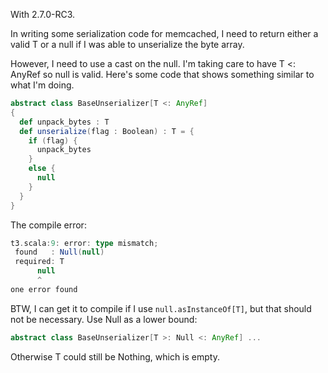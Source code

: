 With 2.7.0-RC3.

In writing some serialization code for memcached, I need to return
either a valid T or a null if I was able to unserialize the byte
array.

However, I need to use a cast on the null.  I'm taking care to have
T <: AnyRef so null is valid.  Here's some code that shows something
similar to what I'm doing.

```scala
abstract class BaseUnserializer[T <: AnyRef]
{
  def unpack_bytes : T
  def unserialize(flag : Boolean) : T = {
    if (flag) {
      unpack_bytes
    }
    else {
      null
    }
  }
}
```

The compile error:

```scala
t3.scala:9: error: type mismatch;
 found   : Null(null)
 required: T
      null
      ^
one error found
```
BTW, I can get it to compile if I use `null.asInstanceOf[T]`, but
that should not be necessary.
Use Null as a lower bound:

```scala
abstract class BaseUnserializer[T >: Null <: AnyRef] ...
```

Otherwise T could still be Nothing, which is empty.

